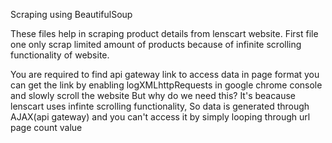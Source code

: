 Scraping using BeautifulSoup

These files help in scraping product details from lenscart website. First file one only scrap limited amount of products because of infinite scrolling functionality of website.

You are required to find api gateway link to access data in page format
you can get the link by enabling logXMLhttpRequests in google chrome console and slowly scroll the website
But why do we need this?
It's beacause lenscart uses infinte scrolling functionality,
So data is generated through AJAX(api gateway) and you can't access it by simply looping through url page count value
